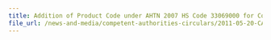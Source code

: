 ```yaml
---
title: Addition of Product Code under AHTN 2007 HS Code 33069000 for Cosmetic Products 
file_url: /news-and-media/competent-authorities-circulars/2011-05-20-CA2.pdf
---
```

